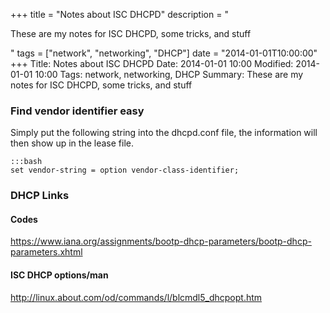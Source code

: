 +++
title = "Notes about ISC DHCPD"
description = "<p>These are my notes for ISC DHCPD, some tricks, and stuff</p>"
tags = ["network", "networking", "DHCP"]
date = "2014-01-01T10:00:00"
+++
Title: Notes about ISC DHCPD
Date: 2014-01-01 10:00
Modified: 2014-01-01 10:00
Tags: network, networking, DHCP
Summary: These are my notes for ISC DHCPD, some tricks, and stuff

### Find vendor identifier easy

Simply put the following string into the dhcpd.conf file, the information will then show up in the lease file.

    :::bash
    set vendor-string = option vendor-class-identifier;


### DHCP Links
#### Codes
https://www.iana.org/assignments/bootp-dhcp-parameters/bootp-dhcp-parameters.xhtml

#### ISC DHCP options/man
http://linux.about.com/od/commands/l/blcmdl5_dhcpopt.htm
